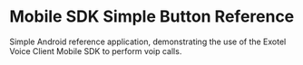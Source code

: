 # Mobile SDK Simple Button Reference 

Simple Android reference application, demonstrating the use of the Exotel Voice Client Mobile SDK to perform voip calls.
